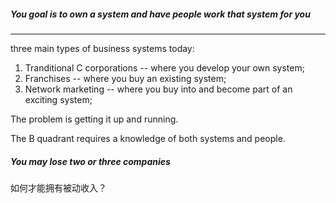 

##### You goal is to own a system and have people work that system for you

---

three main types of business systems today:

1. Tranditional C corporations --  where you develop your own system;
2. Franchises -- where you buy an existing system;
3. Network marketing -- where you buy into and become part of an exciting system;



The problem is getting it up and running.

The B quadrant requires a knowledge of both systems and people. 



##### You may lose two or three companies







如何才能拥有被动收入？

